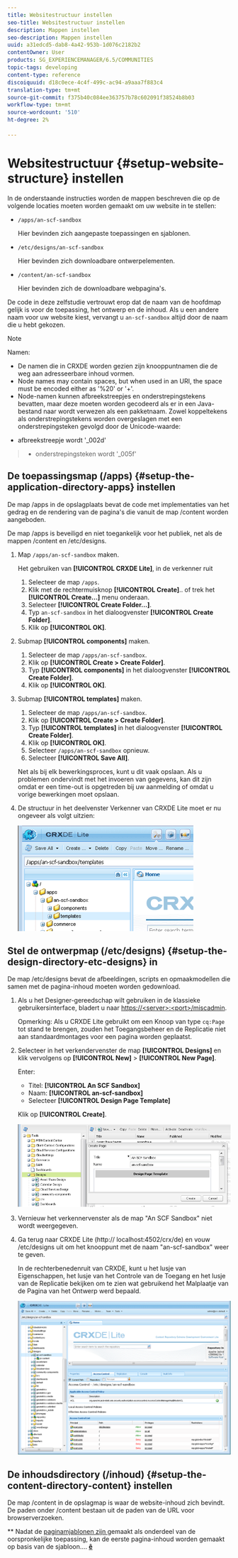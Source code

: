 ```yaml
---
title: Websitestructuur instellen
seo-title: Websitestructuur instellen
description: Mappen instellen
seo-description: Mappen instellen
uuid: a31edcd5-dab8-4a42-953b-1d076c2182b2
contentOwner: User
products: SG_EXPERIENCEMANAGER/6.5/COMMUNITIES
topic-tags: developing
content-type: reference
discoiquuid: d18c0ece-4c4f-499c-ac94-a9aaa7f883c4
translation-type: tm+mt
source-git-commit: f375b40c084ee363757b78c602091f38524b8b03
workflow-type: tm+mt
source-wordcount: '510'
ht-degree: 2%

---
```



# Websitestructuur {#setup-website-structure} instellen

In de onderstaande instructies worden de mappen beschreven die op de volgende locaties moeten worden gemaakt om uw website in te stellen:

* `/apps/an-scf-sandbox`

   Hier bevinden zich aangepaste toepassingen en sjablonen.

* `/etc/designs/an-scf-sandbox`

   Hier bevinden zich downloadbare ontwerpelementen.

* `/content/an-scf-sandbox`

   Hier bevinden zich de downloadbare webpagina&#39;s.

De code in deze zelfstudie vertrouwt erop dat de naam van de hoofdmap gelijk is voor de toepassing, het ontwerp en de inhoud. Als u een andere naam voor uw website kiest, vervangt u `an-scf-sandbox` altijd door de naam die u hebt gekozen.

>[!NOTE]
>
>Namen:
>
>* De namen die in CRXDE worden gezien zijn knooppuntnamen die de weg aan adresseerbare inhoud vormen.
>* Node names may contain spaces, but when used in an URI, the space must be encoded either as &#39;%20&#39; or &#39;+&#39;.
>* Node-namen kunnen afbreekstreepjes en onderstrepingstekens bevatten, maar deze moeten worden gecodeerd als er in een Java-bestand naar wordt verwezen als een pakketnaam. Zowel koppeltekens als onderstrepingstekens worden overgeslagen met een onderstrepingsteken gevolgd door de Unicode-waarde:

   >
   >   
   * afbreekstreepje wordt &#39;_002d&#39;
   >   * onderstrepingsteken wordt &#39;_005f&#39;


## De toepassingsmap (/apps) {#setup-the-application-directory-apps} instellen

De map /apps in de opslagplaats bevat de code met implementaties van het gedrag en de rendering van de pagina&#39;s die vanuit de map /content worden aangeboden.

De map /apps is beveiligd en niet toegankelijk voor het publiek, net als de mappen /content en /etc/designs.

1. Map `/apps/an-scf-sandbox` maken.

   Het gebruiken van **[!UICONTROL CRXDE Lite]**, in de verkenner ruit

   1. Selecteer de map `/apps`.
   1. Klik met de rechtermuisknop **[!UICONTROL Create]**.. of trek het **[!UICONTROL Create...]** menu onderaan.
   1. Selecteer **[!UICONTROL Create Folder...]**.
   1. Typ `an-scf-sandbox` in het dialoogvenster **[!UICONTROL Create Folder]**.
   1. Klik op **[!UICONTROL OK]**.

1. Submap **[!UICONTROL components]** maken.

   1. Selecteer de map `/apps/an-scf-sandbox`.
   1. Klik op **[!UICONTROL Create > Create Folder]**.
   1. Typ **[!UICONTROL components]** in het dialoogvenster **[!UICONTROL Create Folder]**.
   1. Klik op **[!UICONTROL OK]**.

1. Submap **[!UICONTROL templates]** maken.

   1. Selecteer de map `/apps/an-scf-sandbox`.
   1. Klik op **[!UICONTROL Create > Create Folder]**.
   1. Typ **[!UICONTROL templates]** in het dialoogvenster **[!UICONTROL Create Folder]**.
   1. Klik op **[!UICONTROL OK]**.
   1. Selecteer `/apps/an-scf-sandbox` opnieuw.
   1. Selecteer **[!UICONTROL Save All]**.

   Net als bij elk bewerkingsproces, kunt u dit vaak opslaan. Als u problemen ondervindt met het invoeren van gegevens, kan dit zijn omdat er een time-out is opgetreden bij uw aanmelding of omdat u vorige bewerkingen moet opslaan.

1. De structuur in het deelvenster Verkenner van CRXDE Lite moet er nu ongeveer als volgt uitzien:

   ![crxde-template](assets/crxde-template.png)

## Stel de ontwerpmap (/etc/designs) {#setup-the-design-directory-etc-designs} in

De map /etc/designs bevat de afbeeldingen, scripts en opmaakmodellen die samen met de pagina-inhoud moeten worden gedownload.

1. Als u het Designer-gereedschap wilt gebruiken in de klassieke gebruikersinterface, bladert u naar [https://&lt;server>:&lt;port>/miscadmin](http://localhost:4502/miscadmin).

   Opmerking: Als u CRXDE Lite gebruikt om een Knoop van type `cq:Page` tot stand te brengen, zouden het Toegangsbeheer en de Replicatie niet aan standaardmontages voor een pagina worden geplaatst.

1. Selecteer in het verkendervenster de map **[!UICONTROL Designs]** en klik vervolgens op **[!UICONTROL New]** > **[!UICONTROL New Page]**.

   Enter:

   * Titel: **[!UICONTROL An SCF Sandbox]**
   * Naam: **[!UICONTROL an-scf-sandbox]**
   * Selecteer **[!UICONTROL Design Page Template]**

   Klik op **[!UICONTROL Create]**.

   ![design-template](assets/design-template.png)

1. Vernieuw het verkennervenster als de map &quot;An SCF Sandbox&quot; niet wordt weergegeven.

1. Ga terug naar CRXDE Lite (http:// localhost:4502/crx/de) en vouw /etc/designs uit om het knooppunt met de naam &quot;an-scf-sandbox&quot; weer te geven.

   In de rechterbenedenruit van CRXDE, kunt u het lusje van Eigenschappen, het lusje van het Controle van de Toegang en het lusje van de Replicatie bekijken om te zien wat gebruikend het Malplaatje van de Pagina van het Ontwerp werd bepaald.

   ![crxde-configure-template](assets/crxde-configure-template.png)

## De inhoudsdirectory (/inhoud) {#setup-the-content-directory-content} instellen

De map /content in de opslagmap is waar de website-inhoud zich bevindt. De paden onder /content bestaan uit de paden van de URL voor browserverzoeken.

** Nadat de  [paginamjablonen zijn ](initial-app.md#createthepagetemplate) gemaakt als onderdeel van de oorspronkelijke toepassing, kan de eerste pagina-inhoud worden gemaakt op basis van de sjabloon....  [**ê**](initial-app.md)
